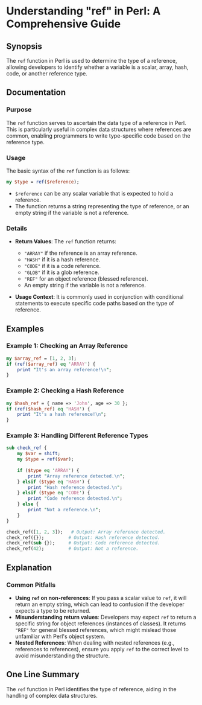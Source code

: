 <!--
Meta Description: # Understanding "ref" in Perl: A Comprehensive Guide ## Synopsis The `ref` function in Perl is used to determine the type of a reference, allowing dev...
Meta Keywords: reference, ref, type, perl, array
-->

# Understanding "ref" in Perl: A Comprehensive Guide

## Synopsis
The `ref` function in Perl is used to determine the type of a reference, allowing developers to identify whether a variable is a scalar, array, hash, code, or another reference type.

## Documentation
### Purpose
The `ref` function serves to ascertain the data type of a reference in Perl. This is particularly useful in complex data structures where references are common, enabling programmers to write type-specific code based on the reference type.

### Usage
The basic syntax of the `ref` function is as follows:

```perl
my $type = ref($reference);
```

- `$reference` can be any scalar variable that is expected to hold a reference.
- The function returns a string representing the type of reference, or an empty string if the variable is not a reference.

### Details
- **Return Values**: The `ref` function returns:
  - `"ARRAY"` if the reference is an array reference.
  - `"HASH"` if it is a hash reference.
  - `"CODE"` if it is a code reference.
  - `"GLOB"` if it is a glob reference.
  - `"REF"` for an object reference (blessed reference).
  - An empty string if the variable is not a reference.
  
- **Usage Context**: It is commonly used in conjunction with conditional statements to execute specific code paths based on the type of reference.

## Examples
### Example 1: Checking an Array Reference
```perl
my $array_ref = [1, 2, 3];
if (ref($array_ref) eq 'ARRAY') {
    print "It's an array reference!\n";
}
```

### Example 2: Checking a Hash Reference
```perl
my $hash_ref = { name => 'John', age => 30 };
if (ref($hash_ref) eq 'HASH') {
    print "It's a hash reference!\n";
}
```

### Example 3: Handling Different Reference Types
```perl
sub check_ref {
    my $var = shift;
    my $type = ref($var);
    
    if ($type eq 'ARRAY') {
        print "Array reference detected.\n";
    } elsif ($type eq 'HASH') {
        print "Hash reference detected.\n";
    } elsif ($type eq 'CODE') {
        print "Code reference detected.\n";
    } else {
        print "Not a reference.\n";
    }
}

check_ref([1, 2, 3]);   # Output: Array reference detected.
check_ref({});         # Output: Hash reference detected.
check_ref(sub {});     # Output: Code reference detected.
check_ref(42);         # Output: Not a reference.
```

## Explanation
### Common Pitfalls
- **Using `ref` on non-references**: If you pass a scalar value to `ref`, it will return an empty string, which can lead to confusion if the developer expects a type to be returned.
- **Misunderstanding return values**: Developers may expect `ref` to return a specific string for object references (instances of classes). It returns `"REF"` for general blessed references, which might mislead those unfamiliar with Perl's object system.
- **Nested References**: When dealing with nested references (e.g., references to references), ensure you apply `ref` to the correct level to avoid misunderstanding the structure.

## One Line Summary
The `ref` function in Perl identifies the type of reference, aiding in the handling of complex data structures.